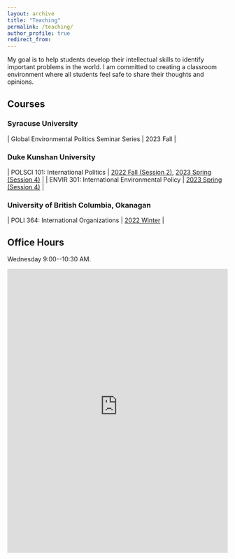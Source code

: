 ```yaml
---
layout: archive
title: "Teaching"
permalink: /teaching/
author_profile: true
redirect_from:
---
```


My goal is to help students develop their intellectual skills to identify important problems in the world. I am committed to creating a classroom environment where all students feel safe to share their thoughts and opinions.

## Courses

### Syracuse University

| Global Environmental Politics Seminar Series | 2023 Fall |


### Duke Kunshan University

| POLSCI 101: International Politics | [2022 Fall (Session 2)](../teaching/polsci101_202202/), [2023 Spring (Session 4)](../teaching/polsci101_202304/)  |
| ENVIR 301: International Environmental Policy | [2023 Spring (Session 4)](../teaching/envir301_202304/) |


### University of British Columbia, Okanagan

| POLI 364: International Organizations | [2022 Winter](../teaching/202201/) |
   



## Office Hours

Wednesday 9:00--10:30 AM.

<iframe src="https://takumishibaike.youcanbook.me/?noframe=true&skipHeaderFooter=true" id="ycbmiframetakumishibaike" style="width:100%;height:650;border:0px;background-color:transparent;" frameborder="0" allowtransparency="true"></iframe><script>window.addEventListener && window.addEventListener("message", function(event){if (event.origin === "https://takumishibaike.youcanbook.me"){document.getElementById("ycbmiframetakumishibaike").style.height = event.data + "px";}}, false);</script>
